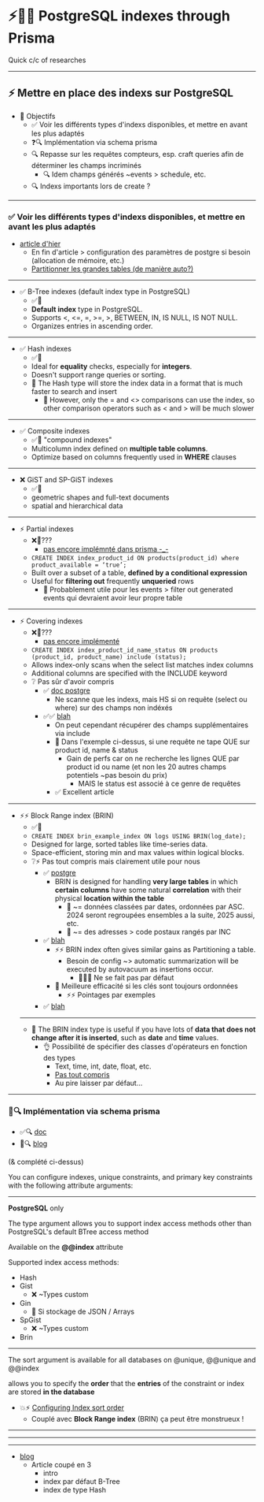 # ⚡️💎💾 PostgreSQL indexes through Prisma

Quick c/c of researches

---

## ⚡️ Mettre en place des indexs sur PostgreSQL

- 🎯 Objectifs
  - ✅ Voir les différents types d'indexs disponibles, et mettre en avant les plus adaptés
  - ❓🔍 Implémentation via schema prisma
  - 🔍 Repasse sur les requêtes compteurs, esp. craft queries afin de déterminer les champs incriminés
    - 🔍 Idem champs générés ~events > schedule, etc.
  - 🔍 Indexs importants lors de create ?

---

### ✅ Voir les différents types d'indexs disponibles, et mettre en avant les plus adaptés

- [article d'hier](https://www.timescale.com/learn/postgresql-performance-tuning-optimizing-database-indexes)
  - En fin d'article > configuration des paramètres de postgre si besoin (allocation de mémoire, etc.)
  - [Partitionner les grandes tables (de manière auto?)](https://www.timescale.com/blog/when-to-consider-postgres-partitioning/)

---

- ✅ B-Tree indexes (default index type in PostgreSQL)
  - ✅💎
  - **Default index** type in PostgreSQL.
  - Supports <, <=, =, >=, >, BETWEEN, IN, IS NULL, IS NOT NULL.
  - Organizes entries in ascending order.
- ---
- ✅ Hash indexes
  - ✅💎
  - Ideal for **equality** checks, especially for **integers**.
  - Doesn't support range queries or sorting.
  - 💎 The Hash type will store the index data in a format that is much faster to search and insert
    - 🚨 However, only the = and <> comparisons can use the index, so other comparison operators such as < and > will be much slower
- ---
- ✅ Composite indexes
  - ✅💎 "compound indexes"
  - Multicolumn index defined on **multiple table columns**.
  - Optimize based on columns frequently used in **WHERE** clauses
- ---
- ❌ GiST and SP-GiST indexes
  - ✅💎
  - geometric shapes and full-text documents
  - spatial and hierarchical data
- ---
- ⚡️ Partial indexes
  - ❌💎???
    - [pas encore implémnté dans prisma -_-](https://github.com/prisma/prisma/issues/6974)
  - `CREATE INDEX index_product_id ON products(product_id) where product_available = ‘true’;`
  - Built over a subset of a table, **defined by a conditional expression**
  - Useful for **filtering out** frequently **unqueried** rows
    - 🧠 Probablement utile pour les events > filter out generated events qui devraient avoir leur propre table
- ---
- ⚡️ Covering indexes
  - ❌💎???
    - [pas encore implémenté](https://github.com/prisma/prisma/issues/8584)
  - `CREATE INDEX index_product_id_name_status ON products (product_id, product_name) include (status);`
  - Allows index-only scans when the select list matches index columns
  - Additional columns are specified with the INCLUDE keyword
  - ❔ Pas sûr d'avoir compris
    - ✅ [doc postgre](https://www.postgresql.org/docs/current/indexes-index-only-scans.html)
      - Ne scanne que les indexs, mais HS si on requête (select ou where) sur des champs non indéxés
    - ✅✅ [blah](https://www.crunchydata.com/blog/why-covering-indexes-are-incredibly-helpful)
      - On peut cependant récupérer des champs supplémentaires via include
      - 👷 Dans l'exemple ci-dessus, si une requête ne tape QUE sur product id, name & status
        - Gain de perfs car on ne recherche les lignes QUE par product id ou name (et non les 20 autres champs potentiels ~pas besoin du prix)
          - MAIS le status est associé à ce genre de requêtes
      - ✅ Excellent article
- ---
- ⚡️⚡️ Block Range index (BRIN)
  - ✅💎
  - `CREATE INDEX brin_example_index ON logs USING BRIN(log_date);`
  - Designed for large, sorted tables like time-series data.
  - Space-efficient, storing min and max values within logical blocks.
  - ❔⚡️ Pas tout compris mais clairement utile pour nous
    - ✅ [postgre](https://www.postgresql.org/docs/current/brin.html)
      - BRIN is designed for handling **very large tables** in which **certain columns** have some natural **correlation** with their physical **location within the table**
        - 👷 ~= données classées par dates, ordonnées par ASC. 2024 seront regroupées ensembles a la suite, 2025 aussi, etc.
        - 👷 ~= des adresses > code postaux rangés par INC
    - ✅ [blah](https://www.percona.com/blog/brin-index-for-postgresql-dont-forget-the-benefits)
      - ⚡️⚡️ BRIN index often gives similar gains as Partitioning a table.
        - Besoin de config ~> automatic summarization will be executed by autovacuum as insertions occur.
          - 🚨🚨🚨 Ne se fait pas par défaut
      - 🚨 Meilleure efficacité si les clés sont toujours ordonnées
        - ⚡️⚡️ Pointages par exemples
    - ✅ [blah](https://medium.com/geekculture/postgres-brin-index-large-data-performance-with-minimal-storage-4db6b9f64ca4)
  - ---
  - 💎 The BRIN index type is useful if you have lots of **data that does not change after it is inserted**, such as **date** and **time** values.
    - 👌 Possibilité de spécifier des classes d'opérateurs en fonction des types
      - Text, time, int, date, float, etc.
      - [Pas tout compris](https://www.postgresql.org/docs/14/brin-builtin-opclasses.html)
      - Au pire laisser par défaut...

---

### 💎🔍 Implémentation via schema prisma

- ✅🔍 [doc](https://www.prisma.io/docs/orm/prisma-schema/data-model/indexes)
- 🚀🔍 [blog](https://www.prisma.io/blog/improving-query-performance-using-indexes-2-MyoiJNMFTsfq)

(& complété ci-dessus)

You can configure indexes, unique constraints, and primary key constraints with the following attribute arguments:

---

**PostgreSQL** only

The type argument allows you to support index access methods other than PostgreSQL's default BTree access method

Available on the **@@index** attribute

Supported index access methods: 

- Hash
- Gist
  - ❌ ~Types custom
- Gin
  - 📝 Si stockage de JSON / Arrays
- SpGist
  - ❌ ~Types custom
- Brin

---

The sort argument is available for all databases on @unique, @@unique and @@index

allows you to specify the **order** that the **entries** of the constraint or index are stored **in the database**

- 💥⚡️ [Configuring Index sort order](https://www.prisma.io/docs/orm/prisma-schema/data-model/indexes#configuring-the-index-sort-order-with-sort)
  - Couplé avec **Block Range index** (BRIN) ça peut être monstrueux !

---
---
---

- [blog](https://www.prisma.io/blog/improving-query-performance-using-indexes-2-MyoiJNMFTsfq)
  - Article coupé en 3
    - intro
    - index par défaut B-Tree
    - index de type Hash
